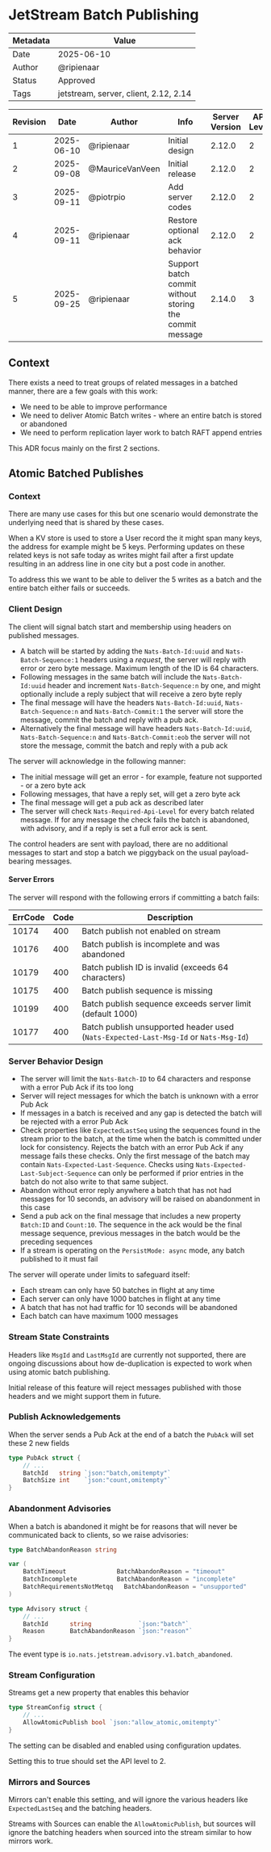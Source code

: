 # JetStream Batch Publishing

| Metadata | Value                                 |
|----------|---------------------------------------|
| Date     | 2025-06-10                            |
| Author   | @ripienaar                            |
| Status   | Approved                              |
| Tags     | jetstream, server, client, 2.12, 2.14 |

| Revision | Date       | Author          | Info                                                    | Server Version | API Level |
|----------|------------|-----------------|---------------------------------------------------------|----------------|-----------|
| 1        | 2025-06-10 | @ripienaar      | Initial design                                          | 2.12.0         | 2         |
| 2        | 2025-09-08 | @MauriceVanVeen | Initial release                                         | 2.12.0         | 2         |
| 3        | 2025-09-11 | @piotrpio       | Add server codes                                        | 2.12.0         | 2         |
| 4        | 2025-09-11 | @ripienaar      | Restore optional ack behavior                           | 2.12.0         | 2         |
| 5        | 2025-09-25 | @ripienaar      | Support batch commit without storing the commit message | 2.14.0         | 3         |

## Context

There exists a need to treat groups of related messages in a batched manner, there are a few goals with this work:

 * We need to be able to improve performance
 * We need to deliver Atomic Batch writes - where an entire batch is stored or abandoned
 * We need to perform replication layer work to batch RAFT append entries

This ADR focus mainly on the first 2 sections.

## Atomic Batched Publishes

### Context 

There are many use cases for this but one scenario would demonstrate the underlying need that is shared by these cases.

When a KV store is used to store a User record the it might span many keys, the address for example might be 5 keys. Performing updates on these related keys is not safe today as writes might fail after a first update resulting in an address line in one city but a post code in another.

To address this we want to be able to deliver the 5 writes as a batch and the entire batch either fails or succeeds.

### Client Design

The client will signal batch start and membership using headers on published messages.

 * A batch will be started by adding the `Nats-Batch-Id:uuid` and `Nats-Batch-Sequence:1` headers using a *request*, the server will reply with error or zero byte message. Maximum length of the ID is 64 characters.
 * Following messages in the same batch will include the `Nats-Batch-Id:uuid` header and increment `Nats-Batch-Sequence:n` by one, and might optionally include a reply subject that will receive a zero byte reply
 * The final message will have the headers `Nats-Batch-Id:uuid`, `Nats-Batch-Sequence:n` and `Nats-Batch-Commit:1` the server will store the message, commit the batch and reply with a pub ack. 
 * Alternatively the final message will have headers `Nats-Batch-Id:uuid`, `Nats-Batch-Sequence:n` and `Nats-Batch-Commit:eob` the server will not store the message, commit the batch and reply with a pub ack  

The server will acknowledge in the following manner:

 * The initial message will get an error - for example, feature not supported - or a zero byte ack
 * Following messages, that have a reply set, will get a zero byte ack
 * The final message will get a pub ack as described later
 * The server will check `Nats-Required-Api-Level` for every batch related message. If for any message the check fails the batch is abandoned, with advisory, and if a reply is set a full error ack is sent.

The control headers are sent with payload, there are no additional messages to start and stop a batch we piggyback on the usual payload-bearing messages.

#### Server Errors

The server will respond with the following errors if committing a batch fails:

| ErrCode | Code | Description                                                                          |
|---------|------|--------------------------------------------------------------------------------------|
| 10174   | 400  | Batch publish not enabled on stream                                                  |
| 10176   | 400  | Batch publish is incomplete and was abandoned                                        |
| 10179   | 400  | Batch publish ID is invalid (exceeds 64 characters)                                  |
| 10175   | 400  | Batch publish sequence is missing                                                    |
| 10199   | 400  | Batch publish sequence exceeds server limit (default 1000)                           |
| 10177   | 400  | Batch publish unsupported header used (`Nats-Expected-Last-Msg-Id` or `Nats-Msg-Id`) |

### Server Behavior Design

 * The server will limit the `Nats-Batch-ID` to 64 characters and response with a error Pub Ack if its too long
 * Server will reject messages for which the batch is unknown with a error Pub Ack
 * If messages in a batch is received and any gap is detected the batch will be rejected with a error Pub Ack
 * Check properties like `ExpectedLastSeq` using the sequences found in the stream prior to the batch, at the time when the batch is committed under lock for consistency. Rejects the batch with an error Pub Ack if any message fails these checks. Only the first message of the batch may contain `Nats-Expected-Last-Sequence`. Checks using `Nats-Expected-Last-Subject-Sequence` can only be performed if prior entries in the batch do not also write to that same subject.
 * Abandon without error reply anywhere a batch that has not had messages for 10 seconds, an advisory will be raised on abandonment in this case
 * Send a pub ack on the final message that includes a new property `Batch:ID` and `Count:10`. The sequence in the ack would be the final message sequence, previous messages in the batch would be the preceding sequences
 * If a stream is operating on the `PersistMode: async` mode, any batch published to it must fail

The server will operate under limits to safeguard itself:

 * Each stream can only have 50 batches in flight at any time
 * Each server can only have 1000 batches in flight at any time
 * A batch that has not had traffic for 10 seconds will be abandoned
 * Each batch can have maximum 1000 messages

### Stream State Constraints

Headers like `MsgId` and `LastMsgId` are currently not supported, there are ongoing discussions about how de-duplication is expected to work when using atomic batch publishing.

Initial release of this feature will reject messages published with those headers and we might support them in future.

### Publish Acknowledgements

When the server sends a Pub Ack at the end of a batch the `PubAck` will set these 2 new fields

```go
type PubAck struct {
	// ...
	BatchId   string `json:"batch,omitempty"`
	BatchSize int    `json:"count,omitempty"`
}
```

### Abandonment Advisories

When a batch is abandoned it might be for reasons that will never be communicated back to clients, so we raise advisories:

```go
type BatchAbandonReason string

var (
	BatchTimeout              BatchAbandonReason = "timeout"
	BatchIncomplete           BatchAbandonReason = "incomplete"
	BatchRequirementsNotMetqq   BatchAbandonReason = "unsupported"
)

type Advisory struct {
	// ...
	BatchId      string             `json:"batch"`
	Reason       BatchAbandonReason `json:"reason"`
}
```

The event type is `io.nats.jetstream.advisory.v1.batch_abandoned`.

### Stream Configuration

Streams get a new property that enables this behavior

```go
type StreamConfig struct {
	// ...
	AllowAtomicPublish bool `json:"allow_atomic,omitempty"`
}
```

The setting can be disabled and enabled using configuration updates.

Setting this to true should set the API level to 2.

### Mirrors and Sources

Mirrors can't enable this setting, and will ignore the various headers like `ExpectedLastSeq` and the batching headers.

Streams with Sources can enable the `AllowAtomicPublish`, but sources will ignore the batching headers when sourced into the stream similar to how mirrors work.
